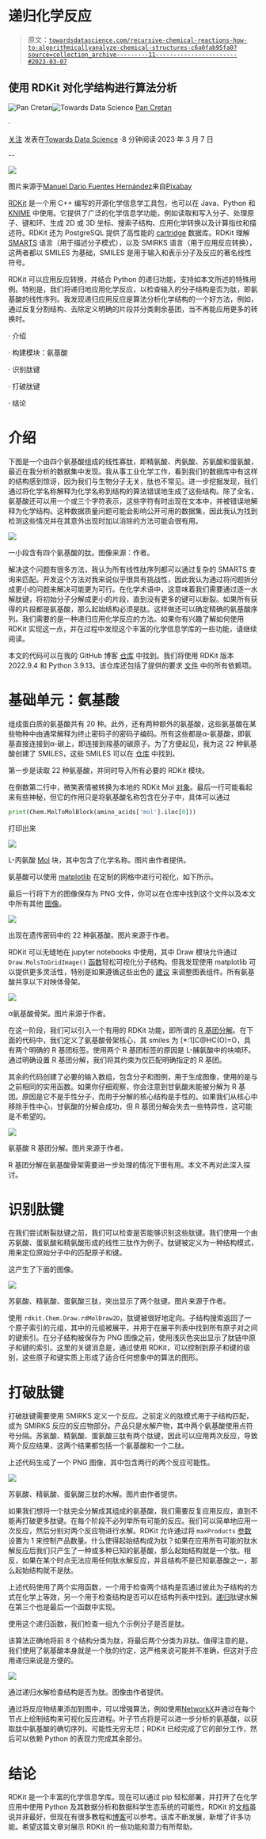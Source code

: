 # 递归化学反应

> 原文：[`towardsdatascience.com/recursive-chemical-reactions-how-to-algorithmicallyanalyze-chemical-structures-c6a0fab95fa0?source=collection_archive---------11-----------------------#2023-03-07`](https://towardsdatascience.com/recursive-chemical-reactions-how-to-algorithmicallyanalyze-chemical-structures-c6a0fab95fa0?source=collection_archive---------11-----------------------#2023-03-07)

## 使用 RDKit 对化学结构进行算法分析

[](https://medium.com/@cretanpan?source=post_page-----c6a0fab95fa0--------------------------------)![Pan Cretan](https://medium.com/@cretanpan?source=post_page-----c6a0fab95fa0--------------------------------)[](https://towardsdatascience.com/?source=post_page-----c6a0fab95fa0--------------------------------)![Towards Data Science](https://towardsdatascience.com/?source=post_page-----c6a0fab95fa0--------------------------------) [Pan Cretan](https://medium.com/@cretanpan?source=post_page-----c6a0fab95fa0--------------------------------)

·

[关注](https://medium.com/m/signin?actionUrl=https%3A%2F%2Fmedium.com%2F_%2Fsubscribe%2Fuser%2Fff990ba57425&operation=register&redirect=https%3A%2F%2Ftowardsdatascience.com%2Frecursive-chemical-reactions-how-to-algorithmicallyanalyze-chemical-structures-c6a0fab95fa0&user=Pan+Cretan&userId=ff990ba57425&source=post_page-ff990ba57425----c6a0fab95fa0---------------------post_header-----------) 发表在[Towards Data Science](https://towardsdatascience.com/?source=post_page-----c6a0fab95fa0--------------------------------) ·8 分钟阅读·2023 年 3 月 7 日[](https://medium.com/m/signin?actionUrl=https%3A%2F%2Fmedium.com%2F_%2Fvote%2Ftowards-data-science%2Fc6a0fab95fa0&operation=register&redirect=https%3A%2F%2Ftowardsdatascience.com%2Frecursive-chemical-reactions-how-to-algorithmicallyanalyze-chemical-structures-c6a0fab95fa0&user=Pan+Cretan&userId=ff990ba57425&source=-----c6a0fab95fa0---------------------clap_footer-----------)

--

[](https://medium.com/m/signin?actionUrl=https%3A%2F%2Fmedium.com%2F_%2Fbookmark%2Fp%2Fc6a0fab95fa0&operation=register&redirect=https%3A%2F%2Ftowardsdatascience.com%2Frecursive-chemical-reactions-how-to-algorithmicallyanalyze-chemical-structures-c6a0fab95fa0&source=-----c6a0fab95fa0---------------------bookmark_footer-----------)![](img/951ad44edad54a113202aefa02971f67.png)

图片来源于[Manuel Darío Fuentes Hernández](https://pixabay.com/users/drfuenteshernandez-7757554/?utm_source=link-attribution&amp%3Butm_medium=referral&amp%3Butm_campaign=image&amp%3Butm_content=4897327)来自[Pixabay](https://pixabay.com)

[RDKit](https://www.rdkit.org/docs/Overview.html) 是一个用 C++ 编写的开源化学信息学工具包，也可以在 Java、Python 和 [KNIME](https://www.knime.com/rdkit) 中使用。它提供了广泛的化学信息学功能，例如读取和写入分子、处理原子、键和环、生成 2D 或 3D 坐标、搜索子结构、应用化学转换以及计算指纹和描述符。RDKit 还为 PostgreSQL 提供了高性能的 [cartridge](https://www.rdkit.org/docs/Cartridge.html) 数据库。RDKit 理解 [SMARTS](https://www.daylight.com/dayhtml/doc/theory/theory.smarts.html) 语言（用于描述分子模式），以及 SMIRKS 语言（用于应用反应转换），这两者都以 SMILES 为基础，SMILES 是用于输入和表示分子及反应的著名线性符号。

RDKit 可以应用反应转换，并结合 Python 的递归功能，支持如本文所述的特殊用例。特别是，我们将递归地应用化学反应，以检查输入的分子结构是否为肽，即氨基酸的线性序列。我发现递归应用反应是算法分析化学结构的一个好方法，例如，通过反复分割结构、去除定义明确的片段并分类剩余基团，当不再能应用更多的转换时。

· 介绍

· 构建模块：氨基酸

· 识别肽键

· 打破肽键

· 结论

# 介绍

下图是一个由四个氨基酸组成的线性寡肽，即精氨酸、丙氨酸、苏氨酸和蛋氨酸，最近在我分析的数据集中发现。我从事工业化学工作，看到我们的数据库中有这样的结构感到惊讶，因为我们与生物分子无关，肽也不常见。进一步挖掘发现，我们通过将化学名称解释为化学名称到结构的算法错误地生成了这些结构。除了全名，氨基酸还可以用一个或三个字符表示，这些字符有时出现在文本中，并被错误地解释为化学结构。这种数据质量问题可能会影响公开可用的数据集，因此我认为找到检测这些情况并在其意外出现时加以消除的方法可能会很有用。

![](img/6fbc4e6171d073c2ba83cfe24c0d64c0.png)

一小段含有四个氨基酸的肽。图像来源：作者。

解决这个问题有很多方法，我认为所有线性肽序列都可以通过复杂的 SMARTS 查询来匹配。开发这个方法对我来说似乎很具有挑战性，因此我认为通过将问题拆分成更小的问题来解决可能更为可行。在化学术语中，这意味着我们需要通过逐一水解肽键，将初始分子分解成更小的片段，直到没有更多的键可以断裂。如果所有获得的片段都是氨基酸，那么起始结构必须是肽。这样做还可以确定精确的氨基酸序列。我们需要的是一种递归应用化学反应的方法。如果你有兴趣了解如何使用 RDKit 实现这一点，并在过程中发现这个丰富的化学信息学库的一些功能，请继续阅读。

本文的代码可以在我的 GitHub 博客 [仓库](https://github.com/karpanGit/myBlogs/tree/master/RecursiveChemicalReactions) 中找到。我们将使用 RDKit 版本 2022.9.4 和 Python 3.9.13。该仓库还包括了提供的要求 [文件](https://github.com/karpanGit/myBlogs/blob/4dcc6f3b3a983b9be4b75fd97737ba44f2a42b5a/RecursiveChemicalReactions/requirements.txt) 中的所有依赖项。

# 基础单元：氨基酸

组成蛋白质的氨基酸共有 20 种。此外，还有两种额外的氨基酸，这些氨基酸在某些物种中由通常解释为终止密码子的密码子编码。所有这些都是α-氨基酸，即氨基直接连接到α-碳上，即连接到羧基的碳原子。为了方便起见，我为这 22 种氨基酸创建了 SMILES，这些 SMILES 可以在 [仓库](https://github.com/karpanGit/myBlogs/blob/4dcc6f3b3a983b9be4b75fd97737ba44f2a42b5a/RecursiveChemicalReactions/input/amino_acids.smiles) 中找到。

第一步是读取 22 种氨基酸，并同时导入所有必要的 RDKit 模块。

在倒数第二行中，微笑表情被转换为本地的 RDKit Mol [对象](https://www.rdkit.org/docs/source/rdkit.Chem.rdchem.html#rdkit.Chem.rdchem.Mol)。最后一行可能看起来有些神秘，但它的作用只是将氨基酸名称包含在分子中，具体可以通过

```py
print(Chem.MolToMolBlock(amino_acids['mol'].iloc[0]))
```

打印出来

![](img/560281a1121086646ae141019a20361d.png)

L-丙氨酸 [Mol](https://docs.chemaxon.com/display/docs/mdl-molfiles-rgfiles-sdfiles-rxnfiles-rdfiles-formats.md#src-1806565-safe-id-turmtu9mzmlszxmsukdmawxlcyxtrgzpbgvzlfj4bmzpbgvzlfjezmlszxnmb3jtyxrzlw1vbe1ptfyymdawzmlszxm) 块，其中包含了化学名称。图片由作者提供。

氨基酸可以使用 [matplotlib](https://matplotlib.org/stable) 在定制的网格中进行可视化，如下所示。

最后一行将下方的图像保存为 PNG 文件，你可以在仓库中找到这个文件以及本文中所有其他 [图像](https://github.com/karpanGit/myBlogs/tree/master/RecursiveChemicalReactions/images)。

![](img/355a5a5455085fe091df86896064e40a.png)

出现在遗传密码中的 22 种氨基酸。图片来源于作者。

RDKit 可以无缝地在 jupyter notebooks 中使用，其中 Draw 模块允许通过`Draw.MolsToGridImage()` [函数](https://www.rdkit.org/docs/source/rdkit.Chem.Draw.html)轻松可视化分子结构。但我发现使用 matplotlib 可以提供更多灵活性，特别是如果遵循这些出色的 [建议](https://medium.com/towards-data-science/advanced-tutorial-how-to-master-matplotlib-like-an-absolute-boss-aae2d4936734) 来调整图表组件。所有氨基酸共享以下对映体骨架。

![](img/f5bdda861783ccccdd395fc911ac256d.png)

α氨基酸骨架。图片来源于作者。

在这一阶段，我们可以引入一个有用的 RDKit 功能，即所谓的 [R 基团分解](https://greglandrum.github.io/rdkit-blog/posts/2023-01-09-rgd-tutorial.html)。在下面的代码中，我们定义了氨基酸骨架核心，其 smiles 为 [*:1]C@HC(O)=O，具有两个明确的 R 基团标签。使用两个 R 基团标签的原因是 L-脯氨酸中的呋喃环。通过明确设置 R 基团分解，我们将其约束为仅匹配明确指定的 R 基团。

其余的代码创建了必要的输入数组，包含分子和图例，用于生成图像，使用的是与之前相同的实用函数。如果你仔细观察，你会注意到甘氨酸未能被分解为 R 基团。原因是它不是手性分子，而用于分解的核心结构是手性的。如果我们从核心中移除手性中心，甘氨酸的分解会成功，但 R 基团分解会失去一些特异性，这可能是不希望的。

![](img/d41e8c7140d58eeeff466049e98aac47.png)

氨基酸 R 基团分解。图片来源于作者。

R 基团分解在氨基酸骨架需要进一步处理的情况下很有用。本文不再对此深入探讨。

# 识别肽键

在我们尝试断裂肽键之前，我们可以检查是否能够识别这些肽键。我们使用一个由苏氨酸、蛋氨酸和精氨酸形成的线性三肽作为例子。肽键被定义为一种结构模式，用来定位原始分子中的匹配原子和键。

这产生了下面的图像。

![](img/90e85a8b1b46b85a6410be26f9df649d.png)

苏氨酸、精氨酸、蛋氨酸三肽，突出显示了两个肽键。图片来源于作者。

使用 `rdkit.Chem.Draw.rdMolDraw2D`，肽键被很好地定向。子结构搜索返回了一个原子索引的元组，其中的元组被展平，并用于在展平列表中找到所有原子对之间的键索引。在分子结构被保存为 PNG 图像之前，使用浅灰色突出显示了肽链中原子和键的索引。这里的关键消息是，通过使用 RDKit，可以控制到原子和键的级别，这些原子和键实质上形成了适合任何想象中的算法的图形。

# 打破肽键

打破肽键需要使用 SMIRKS 定义一个反应。之前定义的肽模式用于子结构匹配，成为 SMIRKS 反应的反应物部分。产品只是水解产物，其中两个氨基酸使用点符号分隔。苏氨酸、精氨酸、蛋氨酸三肽有两个肽键，因此可以应用两次反应，导致两个反应结果，这两个结果都包括一个氨基酸和一个二肽。

上述代码生成了一个 PNG 图像，其中包含两行的两个反应可能性。

![](img/bfb7a940699838858362f2fce95ee56b.png)

苏氨酸、精氨酸、蛋氨酸三肽的水解。图片由作者提供。

如果我们想将一个肽完全分解成其组成的氨基酸，我们需要反复应用反应，直到不能再打破更多肽键。在每个阶段不必列举所有可能的反应。我们可以简单地应用一次反应，然后分别对两个反应物进行水解。RDKit 允许通过将 `maxProducts` [参数](https://www.rdkit.org/docs/source/rdkit.Chem.rdChemReactions.html#rdkit.Chem.rdChemReactions.ChemicalReaction.RunReactants) 设置为 1 来控制产品数量。什么使得起始结构成为肽？如果在应用所有可能的肽水解反应后我们只产生了一种或多种已知的氨基酸，那么起始结构就是一个肽。相反，如果在某个时点无法应用任何肽水解反应，并且结构不是已知氨基酸之一，那么起始结构就不是肽。

上述代码使用了两个实用函数，一个用于检查两个结构是否通过彼此为子结构的方式在化学上等效，另一个用于检查结构是否可以在结构列表中找到。[递归](https://realpython.com/python-recursion/)肽键水解在第三个也是最后一个函数中实现。

使用这个递归函数，我们检查一组九个示例分子是否是肽。

该算法正确地将前 8 个结构分类为肽，将最后两个分类为非肽。值得注意的是，我们使用了氨基酸本身就是一个肽的约定，这严格来说可能并不准确，但这对于应用递归来说是方便的。

![](img/11a0e42b9ff86840c1aec7c6a9e0dc31.png)

通过递归水解检查结构是否为肽。图像由作者提供。

通过将反应物结果添加到图中，可以增强算法，例如使用[NetworkX](https://networkx.org/)并通过在每个节点上绘制结构来可视化反应进程。叶子节点将是可以进一步分析的氨基酸，以获取肽中氨基酸的确切序列。可能性无穷无尽；RDKit 已经完成了它的部分工作，然后可以依赖 Python 的表现力完成其余部分。

# 结论

RDKit 是一个丰富的化学信息学库。现在可以通过 pip 轻松部署，并打开了在化学应用中使用 Python 及其数据分析和数据科学生态系统的可能性。RDKit 的[文档](https://www.rdkit.org/docs/GettingStartedInPython.html)虽说并非最好，但现在有很多教程和[博客](https://greglandrum.github.io/rdkit-blog/)可以参考。该库不断发展，新增了许多功能。希望这篇文章对展示 RDKit 的一些功能和潜力有所帮助。
